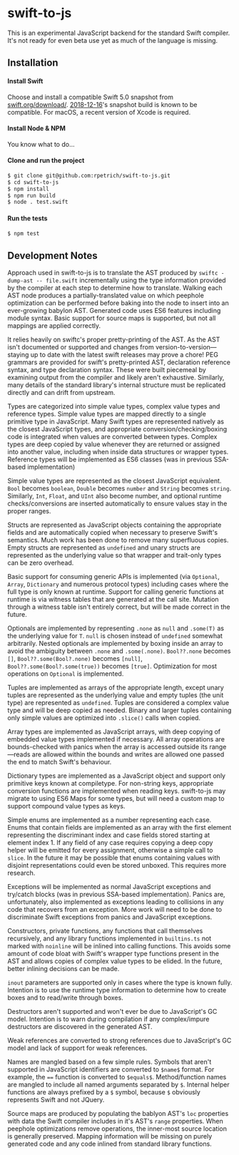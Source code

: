 swift-to-js
===========
This is an experimental JavaScript backend for the standard Swift compiler. It's not ready for even beta use yet as much of the language is missing.

Installation
------------
#### Install Swift
Choose and install a compatible Swift 5.0 snapshot from [swift.org/download/](https://swift.org/download/). [2018-12-16](https://swift.org/builds/swift-5.0-branch/xcode/swift-5.0-DEVELOPMENT-SNAPSHOT-2018-12-16-a/swift-5.0-DEVELOPMENT-SNAPSHOT-2018-12-16-a-osx.pkg)'s snapshot build is known to be compatible. For macOS, a recent version of Xcode is required.

#### Install Node & NPM
You know what to do...

#### Clone and run the project
```bash
$ git clone git@github.com:rpetrich/swift-to-js.git
$ cd swift-to-js
$ npm install
$ npm run build
$ node . test.swift
```

#### Run the tests
```bash
$ npm test
```

## Development Notes
Approach used in swift-to-js is to translate the AST produced by `swiftc -dump-ast -- file.swift` incrementally using the type information provided by the compiler at each step to determine how to translate. Walking each AST node produces a partially-translated value on which peephole optimization can be performed before baking into the node to insert into an ever-growing babylon AST. Generated code uses ES6 features including module syntax. Basic support for source maps is supported, but not all mappings are applied correctly.

It relies heavily on swiftc's proper pretty-printing of the AST. As the AST isn't documented or supported and changes from version-to-version—staying up to date with the latest swift releases may prove a chore! PEG grammars are provided for swift's pretty-printed AST, declaration reference syntax, and type declaration syntax. These were built piecemeal by examining output from the compiler and likely aren't exhaustive. Similarly, many details of the standard library's internal structure must be replicated directly and can drift from upstream.

Types are categorized into simple value types, complex value types and reference types. Simple value types are mapped directly to a single primitive type in JavaScript. Many Swift types are represented natively as the closest JavaScript types, and appropriate conversion/checking/boxing code is integrated when values are converted between types. Complex types are deep copied by value whenever they are returned or assigned into another value, including when inside data structures or wrapper types. Reference types will be implemented as ES6 classes (was in previous SSA-based implementation)

Simple value types are represented as the closest JavaScript equivalent. `Bool` becomes `boolean`, `Double` becomes `number` and `String` becomes `string`. Similarly, `Int`, `Float`, and `UInt` also become number, and optional runtime checks/conversions are inserted automatically to ensure values stay in the proper ranges.

Structs are represented as JavaScript objects containing the appropriate fields and are automatically copied when necessary to preserve Swift's semantics. Much work has been done to remove many superfluous copies. Empty structs are represented as `undefined` and unary structs are represented as the underlying value so that wrapper and trait-only types can be zero overhead.

Basic support for consuming generic APIs is implemented (via `Optional`, `Array`, `Dictionary` and numerous protocol types) including cases where the full type is only known at runtime. Support for calling generic functions at runtime is via witness tables that are generated at the call site. Mutation through a witness table isn't entirely correct, but will be made correct in the future.

Optionals are implemented by representing `.none` as `null` and `.some(T)` as the underlying value for `T`. `null` is chosen instead of `undefined` somewhat arbitrarily. Nested optionals are implemented by boxing inside an array to avoid the ambiguity between `.none` and `.some(.none)`. `Bool??.none` becomes `[]`, `Bool??.some(Bool?.none)` becomes `[null]`, `Bool??.some(Bool?.some(true))` becomes `[true]`. Optimization for most operations on `Optional` is implemented.

Tuples are implemented as arrays of the appropriate length, except unary tuples are represented as the underlying value and empty tuples (the unit type) are represented as `undefined`. Tuples are considered a complex value type and will be deep copied as needed. Binary and larger tuples containing only simple values are optimized into `.slice()` calls when copied.

Array types are implemented as JavaScript arrays, with deep copying of embedded value types implemented if necessary. All array operations are bounds-checked with panics when the array is accessed outside its range—reads are allowed within the bounds and writes are allowed one passed the end to match Swift's behaviour.

Dictionary types are implemented as a JavaScript object and support only primitive keys known at compiletype. For non-string keys, appropriate conversion functions are implemented when reading keys. swift-to-js may migrate to using ES6 Maps for some types, but will need a custom map to support compound value types as keys.

Simple enums are implemented as a number representing each case. Enums that contain fields are implemented as an array with the first element representing the discriminant index and case fields stored starting at element index 1. If any field of any case requires copying a deep copy helper will be emitted for every assignment, otherwise a simple call to `slice`. In the future it may be possible that enums containing values with disjoint representations could even be stored unboxed. This requires more research.

Exceptions will be implemented as normal JavaScript exceptions and try/catch blocks (was in previous SSA-based implementation). Panics are, unfortunately, also implemented as exceptions leading to collisions in any code that recovers from an exception. More work will need to be done to discriminate Swift exceptions from panics and JavaScript exceptions.

Constructors, private functions, any functions that call themselves recursively, and any library functions implemented in `builtins.ts` not marked with `noinline` will be inlined into calling functions. This avoids some amount of code bloat with Swift's wrapper type functions present in the AST and allows copies of complex value types to be elided. In the future, better inlining decisions can be made.

`inout` parameters are supported only in cases where the type is known fully. Intention is to use the runtime type information to determine how to create boxes and to read/write through boxes.

Destructors aren't supported and won't ever be due to JavaScript's GC model. Intention is to warn during compilation if any complex/impure destructors are discovered in the generated AST. 

Weak references are converted to strong references due to JavaScript's GC model and lack of support for weak references.

Names are mangled based on a few simple rules. Symbols that aren't supported in JavaScript identifiers are converted to `$name$` format. For example, the `==` function is converted to `$equals$`. Method/function names are mangled to include all named arguments separated by `$`. Internal helper functions are always prefixed by a `$` symbol, because `$` obviously represents Swift and not JQuery.

Source maps are produced by populating the bablyon AST's `loc` properties with data the Swift compiler includes in it's AST's `range` properties. When peephole optimizations remove operations, the inner-most source location is generally preserved. Mapping information will be missing on purely generated code and any code inlined from standard library functions.